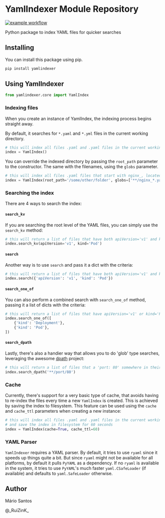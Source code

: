 # YamlIndexer Module Repository

[![example workflow](https://github.com/ruizink/python-yamlindexer/actions/workflows/tests.yaml/badge.svg)](https://github.com/ruizink/python-yamlindexer/actions/workflows/tests.yaml)

Python package to index YAML files for quicker searches

## Installing

You can install this package using pip.

```bash
pip install yamlindexer
```

## Using YamlIndexer

```python
from yamlindexer.core import YamlIndex
```

### Indexing files

When you create an instance of YamlIndex, the indexing process begins straight away.

By default, it searches for `*.yaml` and `*.yml` files in the current working directory.

```python
# this will index all files .yaml and .yaml files in the current working directory
index = YamlIndex()
```

You can override the indexed directory by passing the `root_path` parameter to the constructor. The same with the filenames, using the `globs` parameter.

```python
# this will index all files .yaml files that start with nginx_, located in /some/other/folder 
index = YamlIndex(root_path='/some/other/folder', globs=['**/nginx_*.yaml'])
```

### Searching the index

There are 4 ways to search the index:

#### `search_kv`

If you are searching the root level of the YAML files, you can simply use the `search_kv` method:

```python
# this will return a list of files that have both apiVersion='v1' and kind='Pod'
index.search_kv(apiVersion='v1', kind='Pod')
```

#### `search`

Another way is to use `search` and pass it a dict with the criteria:

```python
# this will return a list of files that have both apiVersion='v1' and kind='Pod' (just like the command above)
index.search({'apiVersion': 'v1', 'kind': 'Pod'})
```

#### `search_one_of`

You can also perform a combined search with `search_one_of` method, passing it a list of dicts with the criteria:

```python
# this will return a list of files that have apiVersion='v1' or kind='Pod'
index.search_one_of([
    {'kind': 'Deployment'},
    {'kind': 'Pod'},
])
```

#### `search_dpath`

Lastly, there's also a handier way that allows you to do 'glob' type searches, leveraging the awesome [dpath](https://pypi.org/project/dpath/) project:

```python
# this will return a list of files that a 'port: 80' somewhere in their leaves
index.search_dpath('**/port/80')
```

### Cache

Currently, there's support for a very basic type of cache, that avoids having to re-index the files every time a new `YamlIndex` is created. This is achieved by saving the index to filesystem. This feature can be used using the `cache` and `cache_ttl` parameters when creating a new instance:

```python
# this will index all files .yaml and .yaml files in the current working directory
# and save the index in filesystem for 60 seconds
index = YamlIndex(cache=True, cache_ttl=60)
```

### YAML Parser

`YamlIndexer` requires a YAML parser. By default, it tries to use `ryaml` since it speeds up things quite a bit.
But since `ryaml` might not be available for all platforms, by default it pulls `PyYAML` as a dependency.
If no `ryaml` is available in the system, it tries to use `PyYAML`'s much faster `yaml.CSafeLoader` (if available) and defaults to `yaml.SafeLoader` otherwise.

## Author

Mário Santos

@\_RuiZinK\_
